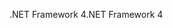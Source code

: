 <span data-ttu-id="a66c5-101">.NET Framework 4</span><span class="sxs-lookup"><span data-stu-id="a66c5-101">.NET Framework 4</span></span>